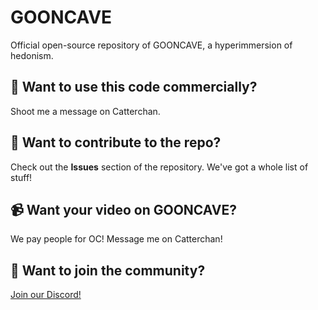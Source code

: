 # GOONCAVE
Official open-source repository of GOONCAVE, a hyperimmersion of hedonism.

## 💸 Want to use this code commercially?
Shoot me a message on Catterchan.

## 🧪 Want to contribute to the repo?
Check out the **Issues** section of the repository. We've got a whole list of stuff!

## 📹 Want your video on GOONCAVE?
We pay people for OC! Message me on Catterchan!

## 💞 Want to join the community?
[Join our Discord!](https://discord.gg/8A8dygsSUH)
